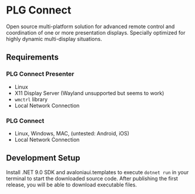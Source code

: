 # PLG Connect

Open source multi-platform solution for advanced remote control and coordination of one or more presentation displays. Specially optimized for highly dynamic multi-display situations.

## Requirements

### PLG Connect Presenter

- Linux
- X11 Display Server (Wayland unsupported but seems to work)
- `wmctrl` library
- Local Network Connection

### PLG Connect
 - Linux, Windows, MAC, (untested: Android, iOS)
 - Local Network Connection

## Development Setup

Install .NET 9.0 SDK and avaloniaui.templates to execute `dotnet run` in your terminal to start the downloaded source code. 
After publishing the first release, you will be able to download executable files.
